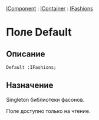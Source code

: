 ﻿---
Link: Com.IFashions.@Default
---

[IComponent](topic:Com.Custom.ComClasses.IComponent.Default) :
[IContainer](topic:Com.Custom.ComClasses.IContainer.Default) :
[IFashions](Default)

# Поле Default

## Описание

    Default :IFashions;

## Назначение

Singleton библиотеки фасонов.

Поле доступно только на чтение.